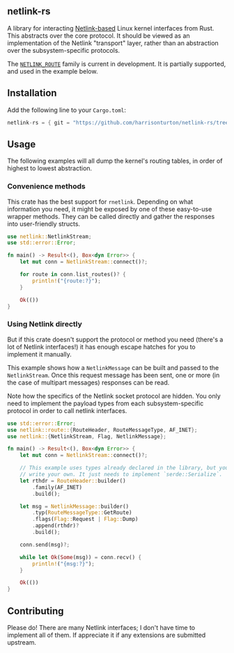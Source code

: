 ## netlink-rs

A library for interacting
[Netlink-based](https://man7.org/linux/man-pages/man7/netlink.7.html) Linux
kernel interfaces from Rust. This abstracts over the core protocol.  It should
be viewed as an implementation of the Netlink "transport" layer, rather than an
abstraction over the subsystem-specific protocols.

The [`NETLINK_ROUTE`](https://man7.org/linux/man-pages/man7/rtnetlink.7.html)
family is current in development. It is partially supported, and used in the
example below.

## Installation

Add the following line to your `Cargo.toml`:

```rust
netlink-rs = { git = "https://github.com/harrisonturton/netlink-rs/tree/main.git" }
```

## Usage

The following examples will all dump the kernel's routing tables, in order of
highest to lowest abstraction.

### Convenience methods

This crate has the best support for `rnetlink`. Depending on what information
you need, it might be exposed by one of these easy-to-use wrapper methods. They
can be called directly and gather the responses into user-friendly structs.

```rust
use netlink::NetlinkStream;
use std::error::Error;

fn main() -> Result<(), Box<dyn Error>> {
    let mut conn = NetlinkStream::connect()?;

    for route in conn.list_routes()? {
        println!("{route:?}");
    }

    Ok(())
}
```

### Using Netlink directly

But if this crate doesn't support the protocol or method you need (there's a lot
of Netlink interfaces!) it has enough escape hatches for you to implement it
manually.

This example shows how a `NetlinkMessage` can be built and passed to the
`NetlinkStream`. Once this request message has been sent, one or more (in the
case of multipart messages) responses can be read.

Note how the specifics of the Netlink socket protocol are hidden. You only need
to implement the payload types from each subsystem-specific protocol in order to
call netlink interfaces.

```rust
use std::error::Error;
use netlink::route::{RouteHeader, RouteMessageType, AF_INET};
use netlink::{NetlinkStream, Flag, NetlinkMessage};

fn main() -> Result<(), Box<dyn Error>> {
    let mut conn = NetlinkStream::connect()?;

    // This example uses types already declared in the library, but you could
    // write your own. It just needs to implement `serde::Serialize`.
    let rthdr = RouteHeader::builder()
        .family(AF_INET)
        .build();

    let msg = NetlinkMessage::builder()
        .typ(RouteMessageType::GetRoute)
        .flags(Flag::Request | Flag::Dump)
        .append(rthdr)?
        .build();

    conn.send(msg)?;

    while let Ok(Some(msg)) = conn.recv() {
        println!("{msg:?}");
    }

    Ok(())
}
```

## Contributing

Please do! There are many Netlink interfaces; I don't have time to implement all
of them. If appreciate it if any extensions are submitted upstream.